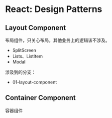 # React: Design Patterns

## Layout Component

布局组件，只关心布局，其他业务上的逻辑该不涉及。

* SplitScreen
* Lists、ListItem
* Modal

涉及到的分支：

* 01-layout-component

## Container Component

容器组件